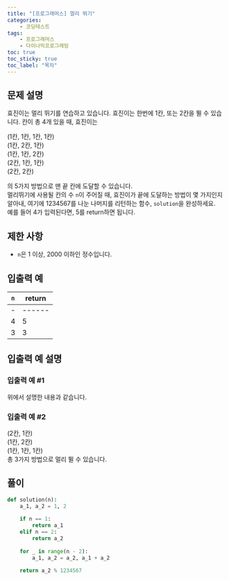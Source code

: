 ```yaml
---
title: "[프로그래머스] 멀리 뛰기"
categories: 
    - 코딩테스트
tags: 
    - 프로그래머스
    - 다이나믹프로그래밍
toc: true
toc_sticky: true
toc_label: "목차"
---
```


## 문제 설명

효진이는 멀리 뛰기를 연습하고 있습니다. 효진이는 한번에 1칸, 또는 2칸을 뛸 수 있습니다. 칸이 총 4개 있을 때, 효진이는  

(1칸, 1칸, 1칸, 1칸)  
(1칸, 2칸, 1칸)  
(1칸, 1칸, 2칸)  
(2칸, 1칸, 1칸)  
(2칸, 2칸)  

의 5가지 방법으로 맨 끝 칸에 도달할 수 있습니다.  
멀리뛰기에 사용될 칸의 수 `n`이 주어질 때, 효진이가 끝에 도달하는 방법이 몇 가지인지 알아내, 여기에 1234567를 나눈 나머지를 리턴하는 함수, `solution`을 완성하세요.  
예를 들어 4가 입력된다면, 5를 return하면 됩니다.

## 제한 사항

- `n`은 1 이상, 2000 이하인 정수입니다.

## 입출력 예

|`n`|return|
|-|------|
|-|------|
|4|5|
|3|3|

## 입출력 예 설명

### 입출력 예 #1

위에서 설명한 내용과 같습니다.

### 입출력 예 #2

(2칸, 1칸)  
(1칸, 2칸)  
(1칸, 1칸, 1칸)  
총 3가지 방법으로 멀리 뛸 수 있습니다.

## 풀이

```python
def solution(n):
    a_1, a_2 = 1, 2
    
    if n == 1:
        return a_1
    elif n == 2:
        return a_2
    
    for _ in range(n - 2):
        a_1, a_2 = a_2, a_1 + a_2
    
    return a_2 % 1234567
```